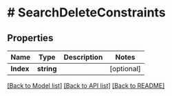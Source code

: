 # # SearchDeleteConstraints


## Properties 


Name | Type | Description | Notes
------------ | ------------- | ------------- | -------------
**Index**| **string** |   | [optional]


[[Back to Model list]](../../README.md#models) [[Back to API list]](../../README.md#endpoints) [[Back to README]](../../README.md)

